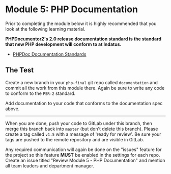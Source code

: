 # Module 5: PHP Documentation

Prior to completing the module below it is highly recommended that you look at the following learning material.

**PHPDocumentor2's 2.0 release documentation standard is the standard that new PHP development will conform to at Indatus.**

* [PHPDoc Documentation Standards](https://github.com/phpDocumentor/phpDocumentor2/blob/v2.0.0/docs/PSR.md)


## The Test


Create a new branch in your `php-final` git repo called `documentation` and commit all the work from this module there.  Again be sure to write any code to conform to the `PSR-2` standard.

Add documentation to your code that conforms to the documentation spec above.

----------

When you are done, push your code to GitLab under this branch, then merge this branch back into `master` (but don't delete this branch). Please create a tag called `v1.5` with a message of 'ready for review'.  Be sure your tags are pushed to the remote repository and are visible in GitLab.

Any required communication will again be done on the "issues" feature for the project so this feature **MUST** be enabled in the settings for each repo.  Create an issue titled "Review Module 5 - PHP Documentation" and mention all team leaders and department manager.